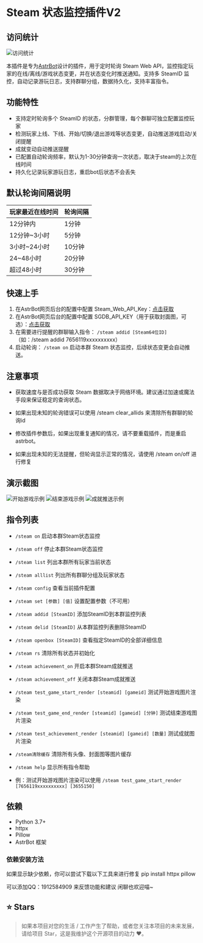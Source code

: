 # Steam 状态监控插件V2

## 访问统计
![访问统计](https://count.getloli.com/get/@astrbot_ssm?theme=rule34)

本插件是专为[AstrBot](https://github.com/AstrBotDevs/AstrBot)设计的插件，用于定时轮询 Steam Web API，监控指定玩家的在线/离线/游戏状态变更，并在状态变化时推送通知。支持多 SteamID 监控，自动记录游玩日志，支持群聊分组，数据持久化，支持丰富指令。

## 功能特性
- 支持定时轮询多个 SteamID 的状态，分群管理，每个群聊可独立配置监控玩家
- 检测玩家上线、下线、开始/切换/退出游戏等状态变更，自动推送游戏启动/关闭提醒
- 成就变动自动推送提醒
- 已配置自动轮询频率，默认为1-30分钟查询一次状态，取决于steam的上次在线时间
- 持久化记录玩家游玩日志，重启bot后状态不会丢失

## 默认轮询间隔说明
| 玩家最近在线时间      | 轮询间隔 |
|----------------------|---------|
| 12分钟内             | 1分钟   |
| 12分钟~3小时         | 5分钟   |
| 3小时~24小时         | 10分钟  |
| 24~48小时            | 20分钟  |
| 超过48小时           | 30分钟  |

## 快速上手
1. 在AstrBot网页后台的配置中配置 Steam_Web_API_Key：[点击获取](https://steamcommunity.com/dev/apikey)
2. 在AstrBot网页后台的配置中配置 SGDB_API_KEY（用于获取封面图，可选）：[点击获取](https://www.steamgriddb.com/profile/preferences/api)
3. 在需要进行提醒的群聊输入指令：
   `/steam addid [Steam64位ID]`  （如：/steam addid 7656119xxxxxxxxxx）
4. 启动轮询：
   `/steam on`  启动本群 Steam 状态监控，后续状态变更会自动推送。



## 注意事项
- 获取速度与是否成功获取 Steam 数据取决于网络环境。建议通过加速或魔法手段来保证稳定的查询状态。

- 如果出现未知的轮询错误可以使用 /steam clear_allids 来清除所有群聊的轮询id
- 修改插件参数后，如果出现重复通知的情况，请不要重载插件，而是重启astrbot。
- 如果出现未知的无法提醒，但轮询显示正常的情况，请使用 /steam on/off 进行修复

## 演示截图
![开始游戏示例](https://raw.githubusercontent.com/Maoer233/astrbot_plugin_steam_status_monitor/main/str.png)
![结束游戏示例](https://raw.githubusercontent.com/Maoer233/astrbot_plugin_steam_status_monitor/main/stop.png)
![成就推送示例](https://raw.githubusercontent.com/Maoer233/astrbot_plugin_steam_status_monitor/main/achievement.png)


## 指令列表
- `/steam on` 启动本群Steam状态监控
- `/steam off` 停止本群Steam状态监控
- `/steam list` 列出本群所有玩家当前状态
- `/steam alllist` 列出所有群聊分组及玩家状态
- `/steam config` 查看当前插件配置
- `/steam set [参数] [值]` 设置配置参数（不可用）
- `/steam addid [SteamID]` 添加SteamID到本群监控列表
- `/steam delid [SteamID]` 从本群监控列表删除SteamID
- `/steam openbox [SteamID]` 查看指定SteamID的全部详细信息
- `/steam rs` 清除所有状态并初始化
- `/steam achievement_on` 开启本群Steam成就推送
- `/steam achievement_off` 关闭本群Steam成就推送
- `/steam test_game_start_render [steamid] [gameid]` 测试开始游戏图片渲染
- `/steam test_game_end_render [steamid] [gameid] [分钟]` 测试结束游戏图片渲染
- `/steam test_achievement_render [steamid] [gameid] [数量]` 测试成就图片渲染
- `/steam清除缓存` 清除所有头像、封面图等图片缓存
- `/steam help` 显示所有指令帮助

- 例：测试开始游戏图片渲染可以使用 `/steam test_game_start_render [7656119xxxxxxxxxx] [3655150]`
## 依赖
- Python 3.7+
- httpx
- Pillow
- AstrBot 框架

### 依赖安装方法
如果显示缺少依赖，你可以尝试下载以下工具来进行修复
pip install httpx pillow

可以添加QQ：1912584909 来反馈功能和建议 闲聊也欢迎喵~

## ⭐ Stars

> 如果本项目对您的生活 / 工作产生了帮助，或者您关注本项目的未来发展，请给项目 Star，这是我维护这个开源项目的动力 ❤️。
